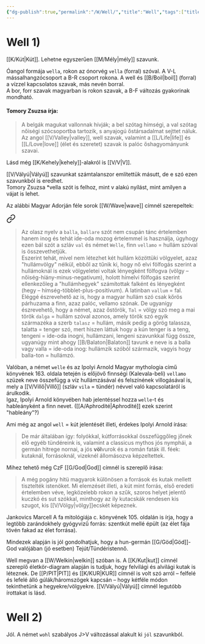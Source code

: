 ```yaml
---
{"dg-publish":true,"permalink":"/W/Well/","title":"Well","tags":["titleandheadingonedontmatch","containstransclusions","multipleentries","stitched"],"created":"2025-09-24T16:18","updated":"2025-09-28T21:33"}
---
```



# Well 1)

[[K/Kút\|Kút]]. Lehetne egyszerűen [[M/Mély\|mély]] szavunk.  

Óangol formája `wella`, rokon az ónorvég `vella` (forral) szóval. A V-L mássalhangzócsoport a B-R csoport rokona. A well és [[B/Boil\|boil]] (forral) a vízzel kapcsolatos szavak, más nevén borral.  
A bor, forr szavak magyarban is rokon szavak, a B-F változás gyakorinak mondható.  

#### Tomory Zsuzsa írja:

> A belgák magukat vallonnak hívják; a bel szótag hímségi, a val szótag nőiségi szócsoportba tartozik, s anyajogú őstársadalmat sejttet náluk. Az angol [[V/Valley\|valley]], well szavak, valamint a [[L/Life\|life]] és [[L/Love\|love]] (élet és szeretet) szavak is palóc őshagyományunk szavai.  

Lásd még [[K/Kehely\|kehely]]-alakról is [[V/V\|V]].  

[[V/Vályú\|Vályú]] szavunkat számtalanszor említettük másutt, de e szó ezen szavunkból is eredhet.  
Tomory Zsuzsa \*vella szót is felhoz, mint v alakú nyílást, mint amilyen a vájat is lehet.  

Az alábbi Magyar Adorján féle sorok [[W/Wave\|wave]] címnél szerepeltek:  

<div class="transclusion internal-embed is-loaded"><a class="markdown-embed-link" href="/W/Wave/#xjv8kb" aria-label="Open link"><svg xmlns="http://www.w3.org/2000/svg" width="24" height="24" viewBox="0 0 24 24" fill="none" stroke="currentColor" stroke-width="2" stroke-linecap="round" stroke-linejoin="round" class="svg-icon lucide-link"><path d="M10 13a5 5 0 0 0 7.54.54l3-3a5 5 0 0 0-7.07-7.07l-1.72 1.71"></path><path d="M14 11a5 5 0 0 0-7.54-.54l-3 3a5 5 0 0 0 7.07 7.07l1.71-1.71"></path></svg></a><div class="markdown-embed">



> Az olasz nyelv a `balla`, `ballare` szót nem csupán tánc értelemben hanem inog és tehát ide-oda mozog értelemmel is használja, úgyhogy ezen bál szót a szláv `val` és német `Welle`, finn `vellamo` = hullám szóval is összevethetjük.  
> Eszerint tehát, mivel nem létezhet két hullám közöttüki völgyelet, azaz "hullámvölgy" nélkül, ebből az tűnik ki, hogy nő elvi fölfogás szerint a hullámoknál is ezek völgyeletei voltak lényegként fölfogva (völgy – nőiség-híány-minus-negativum), holott hímelvi fölfogás szerint ellenkezőleg a "hullámhegyek" számítottak falként és lényegként (hegy – hímség-többlet-plus-positívum). A latinban `vallum` = fal. Eléggé észrevehető az is, hogy a magyar hullám szó csak kőrös párhuzama a finn, azaz palóc, vellamo szónak. De ugyanígy észrevehető, hogy a német, azaz őstörök, `Tal` = völgy szó meg a mai török `dalga` = hullám szóval azonos, amely török szó egyik származéka a szerb `talasz` = hullám, másik pedig a görög talassza, talatta = tenger szó, mert hiszen láttuk hogy a kún tenger is a teng, tengeni = ide-oda inogni, hullámzani, lengeni szavunkkal függ össze, ugyanúgy mint ahogy [[B/Balaton\|Balaton]] tavunk e neve is a balla vagy valla = ide-oda inog: hullámzik szóból származik, vagyis hogy balla-ton = hullámzó.  


</div></div>
  

Valóban, a német `welle` és az Ipolyi Arnold Magyar mythologia című könyvének 163. oldala tetején is előjövő finnségi (Kalevala-beli) `vellamo` szüzek neve összefügg a víz hullámzásával és felszínének villogásával is, mely a [[V/Villő\|Villő]] (szláv `vila` = tündér) névvel való kapcsolatáról is árulkodik.  
Igaz, Ipolyi Arnold könyvében hab jelentéssel hozza `welle`-t és hableányként a finn nevet. ([[A/Aphrodité\|Aphrodité]] ezek szerint "hableány"?)  

Ami még az angol `well` = kút jelentését illeti, érdekes Ipolyi Arnold írása:  
> De már általában így: folyókkal, kútforrásokkal összefüggőleg jőnek elő egyéb tündéreink is, valamint a classicus mythos jós nymphái, a germán hitrege nornai, a jós **völ**vurok és a román faták ill. féek: kutaknál, forrásoknál, vizeknél állomásozva képzeltettek.  

Mihez tehető még CzF [[G/God\|God]] címnél is szereplő írása:  
> A még pogány hitü magyarok különösen a források és kutak mellett tisztelték istenöket. Mi elemzését illeti, a kút mint forrás, első eredeti értelemben véve, legközelebb rokon a szűk, szoros helyet jelentő kuczkó és sut szókkal, minthogy az ily kutacskák rendesen kis szugot, kis [[V/Völgy\|völgy]]ecskét képeznek.  

Jankovics Marcell A fa mitológiája c. könyvének 105. oldalán is írja, hogy a legtöbb zarándokhely gyógyvizű forrás: szentkút mellé épült (az élet fája tövén fakad az élet forrása).  

Mindezek alapján is jól gondolhatjuk, hogy a hun-germán [[G/Göd\|Göd]]-God valójában (jó esetben) Tejút/Tündéristennő.  

Well megvan a [[W/Welkin\|welkin]] szóban is. A [[K/Kut\|kut]] címnél szereplő életkör-diagram alapján is tudjuk, hogy felvilági és alvilági kutak is léteznek. De [[P/PIT\|PIT]] és [[K/KUR\|KUR]] címnél is volt szó arról – felfelé és lefelé álló gúlák/háromszögek kapcsán – hogy kétféle módon tekinthetünk a hegyekre/völgyekre. [[V/Vályú\|Vályú]] címnél legutóbb írottakat is lásd.  

# Well 2)

Jól. A német `wohl` szabályos J>V változással alakult ki `jól` szavunkból.  